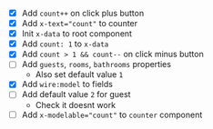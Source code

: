 - [x] Add `count++` on click plus button
- [x] Add `x-text="count"` to counter
- [x] Init `x-data` to root component
- [x] Add `count: 1` to `x-data`
- [x] Add `count > 1 && count--` on click minus button
- [ ] Add `guests`, `rooms`, `bathrooms` properties
  - Also set default value `1`
- [x] Add `wire:model` to fields
- [ ] Add default value `2` for guest
  - Check it doesnt work
- [ ] Add `x-modelable="count"` to `counter` component
